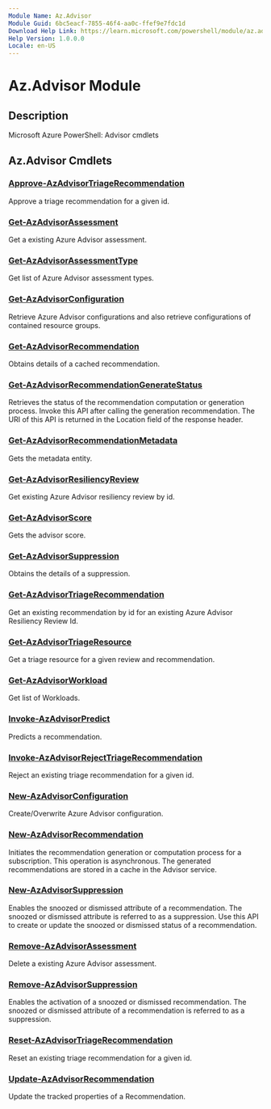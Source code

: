 ```yaml
---
Module Name: Az.Advisor
Module Guid: 6bc5eacf-7855-46f4-aa0c-ffef9e7fdc1d
Download Help Link: https://learn.microsoft.com/powershell/module/az.advisor
Help Version: 1.0.0.0
Locale: en-US
---
```


# Az.Advisor Module
## Description
Microsoft Azure PowerShell: Advisor cmdlets

## Az.Advisor Cmdlets
### [Approve-AzAdvisorTriageRecommendation](Approve-AzAdvisorTriageRecommendation.md)
Approve a triage recommendation for a given id.

### [Get-AzAdvisorAssessment](Get-AzAdvisorAssessment.md)
Get a existing Azure Advisor assessment.

### [Get-AzAdvisorAssessmentType](Get-AzAdvisorAssessmentType.md)
Get list of Azure Advisor assessment types.

### [Get-AzAdvisorConfiguration](Get-AzAdvisorConfiguration.md)
Retrieve Azure Advisor configurations and also retrieve configurations of contained resource groups.

### [Get-AzAdvisorRecommendation](Get-AzAdvisorRecommendation.md)
Obtains details of a cached recommendation.

### [Get-AzAdvisorRecommendationGenerateStatus](Get-AzAdvisorRecommendationGenerateStatus.md)
Retrieves the status of the recommendation computation or generation process.
Invoke this API after calling the generation recommendation.
The URI of this API is returned in the Location field of the response header.

### [Get-AzAdvisorRecommendationMetadata](Get-AzAdvisorRecommendationMetadata.md)
Gets the metadata entity.

### [Get-AzAdvisorResiliencyReview](Get-AzAdvisorResiliencyReview.md)
Get existing Azure Advisor resiliency review by id.

### [Get-AzAdvisorScore](Get-AzAdvisorScore.md)
Gets the advisor score.

### [Get-AzAdvisorSuppression](Get-AzAdvisorSuppression.md)
Obtains the details of a suppression.

### [Get-AzAdvisorTriageRecommendation](Get-AzAdvisorTriageRecommendation.md)
Get an existing recommendation by id for an existing Azure Advisor Resiliency Review Id.

### [Get-AzAdvisorTriageResource](Get-AzAdvisorTriageResource.md)
Get a triage resource for a given review and recommendation.

### [Get-AzAdvisorWorkload](Get-AzAdvisorWorkload.md)
Get list of Workloads.

### [Invoke-AzAdvisorPredict](Invoke-AzAdvisorPredict.md)
Predicts a recommendation.

### [Invoke-AzAdvisorRejectTriageRecommendation](Invoke-AzAdvisorRejectTriageRecommendation.md)
Reject an existing triage recommendation for a given id.

### [New-AzAdvisorConfiguration](New-AzAdvisorConfiguration.md)
Create/Overwrite Azure Advisor configuration.

### [New-AzAdvisorRecommendation](New-AzAdvisorRecommendation.md)
Initiates the recommendation generation or computation process for a subscription.
This operation is asynchronous.
The generated recommendations are stored in a cache in the Advisor service.

### [New-AzAdvisorSuppression](New-AzAdvisorSuppression.md)
Enables the snoozed or dismissed attribute of a recommendation.
The snoozed or dismissed attribute is referred to as a suppression.
Use this API to create or update the snoozed or dismissed status of a recommendation.

### [Remove-AzAdvisorAssessment](Remove-AzAdvisorAssessment.md)
Delete a existing Azure Advisor assessment.

### [Remove-AzAdvisorSuppression](Remove-AzAdvisorSuppression.md)
Enables the activation of a snoozed or dismissed recommendation.
The snoozed or dismissed attribute of a recommendation is referred to as a suppression.

### [Reset-AzAdvisorTriageRecommendation](Reset-AzAdvisorTriageRecommendation.md)
Reset an existing triage recommendation for a given id.

### [Update-AzAdvisorRecommendation](Update-AzAdvisorRecommendation.md)
Update the tracked properties of a Recommendation.

